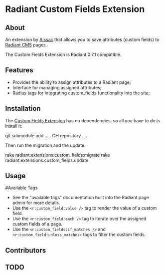 Radiant Custom Fields Extension
===

About
---

An extension by [Aissac][ai] that allows you to save attributes (custom fields) to [Radiant CMS][rd] pages.

The Custom Fields Extension is Radiant 0.7.1 compatible.

Features
---

* Provides the ability to assign attributes to a Radiant page;
* Interface for managing assigned attributes;
* Radius tags for integrating custom_fields functionality into the site;

Installation
---

The [Custom Fields Extension][cfe] has no dependencies, so all you have to do is install it:
  
  git submodule add ..... GH repository ....

Then run the migration and the update:
  
  rake radiant:extensions:custom_fields:migrate
  rake radiant:extensions:custom_fields:update

Usage
---

#Available Tags

* See the "available tags" documentation built into the Radiant page admin for more details.
* Use the `<r:custom_field:value />` tag to render the value of a custom field.
* Use the `<r:custom_field:each />` tag to iterate over the assigned custom fields of a page.
* Use the `<r:custom_fields:if_matches />` and `<r:custom_field:unless_matches>` tags to filter the custom fields.

Contributors
---

TODO
---


[ai]: http://www.aissac.ro/
[rd]: http://radiantcms.org/
[cfe]: http://github.com/